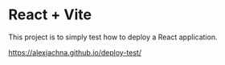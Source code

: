 # React + Vite

This project is to simply test how to deploy a React application.

https://alexjachna.github.io/deploy-test/

